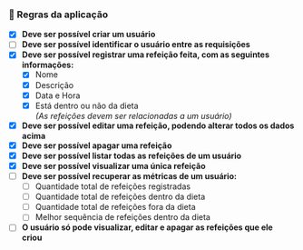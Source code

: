 ### 🚀 Regras da aplicação

- [x] **Deve ser possível criar um usuário**  
- [ ] **Deve ser possível identificar o usuário entre as requisições**  
- [x] **Deve ser possível registrar uma refeição feita, com as seguintes informações:**  
  - [x] Nome  
  - [x] Descrição  
  - [x] Data e Hora  
  - [x] Está dentro ou não da dieta  
  *(As refeições devem ser relacionadas a um usuário)*  
- [x] **Deve ser possível editar uma refeição, podendo alterar todos os dados acima**  
- [x] **Deve ser possível apagar uma refeição**  
- [x] **Deve ser possível listar todas as refeições de um usuário**  
- [x] **Deve ser possível visualizar uma única refeição**  
- [ ] **Deve ser possível recuperar as métricas de um usuário:**  
  - [ ] Quantidade total de refeições registradas  
  - [ ] Quantidade total de refeições dentro da dieta  
  - [ ] Quantidade total de refeições fora da dieta  
  - [ ] Melhor sequência de refeições dentro da dieta  
- [ ] **O usuário só pode visualizar, editar e apagar as refeições que ele criou**  
